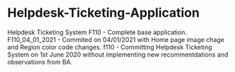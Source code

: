 # Helpdesk-Ticketing-Application
Helpdesk Ticketing System
F110 - Complete base application.
F110_04_01_2021 - Commited on 04/01/2021 with Home page image chage and Region color code changes.
f110 -  Committing Helpdesk Ticketing System on 1st June 2020 without implementing new recommentdations and observations from BA.
